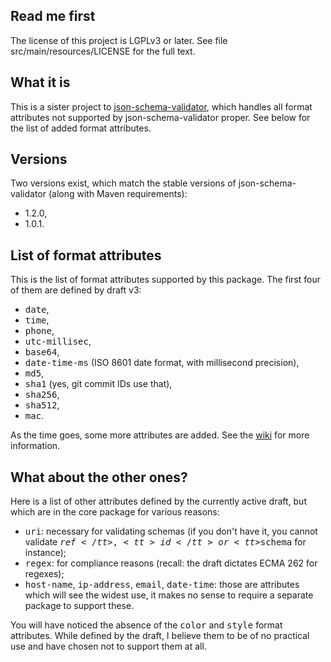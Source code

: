 <h2>Read me first</h2>

<p>The license of this project is LGPLv3 or later. See file
src/main/resources/LICENSE for the full text.</p>

<h2>What it is</h2>

<p>This is a sister project to <a
href="https://github.com/fge/json-schema-validator">json-schema-validator</a>,
which handles all format attributes not supported by json-schema-validator
proper. See below for the list of added format attributes.</p>

<h2>Versions</h2>

<p>Two versions exist, which match the stable versions of json-schema-validator
(along with Maven requirements):</p>

<ul>
    <li>1.2.0,</li>
    <li>1.0.1.</li>
</ul>

<h2>List of format attributes</h2>

<p>This is the list of format attributes supported by this package. The first
four of them are defined by draft v3:</p>

* <tt>date</tt>,
* <tt>time</tt>,
* <tt>phone</tt>,
* <tt>utc-millisec</tt>,
* <tt>base64</tt>,
* <tt>date-time-ms</tt> (ISO 8601 date format, with millisecond precision),
* <tt>md5</tt>,
* <tt>sha1</tt> (yes, git commit IDs use that),
* <tt>sha256</tt>,
* <tt>sha512</tt>,
* <tt>mac</tt>.

<p>As the time goes, some more attributes are added. See the <a
href="https://github.com/fge/json-schema-formats/wiki">wiki</a> for more
information.</p>

<h2>What about the other ones?</h2>

<p>Here is a list of other attributes defined by the currently active draft,
but which are in the core package for various reasons:</p>

* <tt>uri</tt>: necessary for validating schemas (if you don't have it, you
  cannot validate <tt>$ref</tt>, <tt>id</tt> or <tt>$schema</tt> for instance);
* <tt>regex</tt>: for compliance reasons (recall: the draft dictates ECMA 262
  for regexes);
* <tt>host-name</tt>, <tt>ip-address</tt>, <tt>email</tt>, <tt>date-time</tt>:
  those are attributes which will see the widest use, it makes no sense to
  require a separate package to support these.

<p>You will have noticed the absence of the <tt>color</tt> and <tt>style</tt>
format attributes. While defined by the draft, I believe them to be of no
practical use and have chosen not to support them at all.</p>

